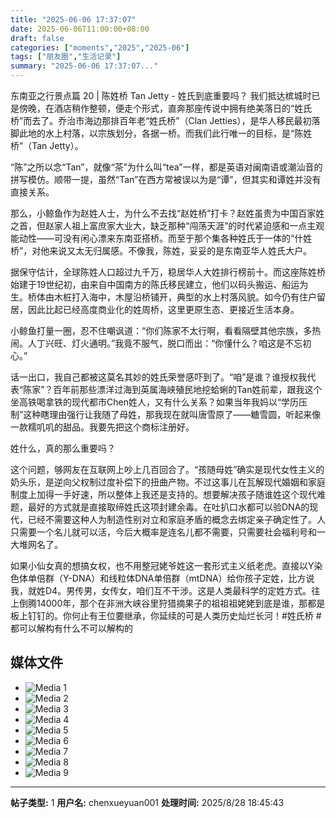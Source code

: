 ```yaml
---
title: "2025-06-06 17:37:07"
date: 2025-06-06T11:00:00+08:00
draft: false
categories: ["moments","2025","2025-06"]
tags: ["朋友圈","生活记录"]
summary: "2025-06-06 17:37:07..."
---
```


东南亚之行景点篇 20 | 陈姓桥 Tan Jetty - 姓氏到底重要吗？
​
​我们抵达槟城时已是傍晚，在酒店稍作整顿，便走个形式，直奔那座传说中拥有绝美落日的“姓氏桥”而去了。乔治市海边那排百年老“姓氏桥”（Clan Jetties），是华人移民最初落脚此地的水上村落，以宗族划分，各据一桥。而我们此行唯一的目标，是“陈姓桥”（Tan Jetty）。

“陈”之所以念“Tan”，就像“茶”为什么叫“tea”一样，都是英语对闽南语或潮汕音的拼写模仿。顺带一提，虽然“Tan”在西方常被误以为是“谭”，但其实和谭姓并没有直接关系。

那么，小鲸鱼作为赵姓人士，为什么不去找“赵姓桥”打卡？赵姓虽贵为中国百家姓之首，但赵家人祖上富庶家大业大，缺乏那种“闯荡天涯”的时代紧迫感和一点主观能动性——可没有闲心漂来东南亚搭桥。而至于那个集各种姓氏于一体的“什姓桥”，对他来说又太无归属感。不像我，陈姓，妥妥的是东南亚华人姓氏大户。

据保守估计，全球陈姓人口超过九千万，稳居华人大姓排行榜前十。而这座陈姓桥始建于19世纪初，由来自中国南方的陈氏移民建立，他们以码头搬运、船运为生。桥体由木桩打入海中，木屋沿桥铺开，典型的水上村落风貌。如今仍有住户留居，因此比起已经高度商业化的姓周桥，这里更原生态、更接近生活本身。

小鲸鱼打量一圈，忍不住嘲讽道：“你们陈家不太行啊，看看隔壁其他宗族，多热闹。人丁兴旺、灯火通明。”我竟不服气，脱口而出：“你懂什么？咱这是不忘初心。”

话一出口，我自己都被这莫名其妙的姓氏荣誉感吓到了。“咱”是谁？谁授权我代表“陈家”？百年前那些漂洋过海到英属海峡殖民地挖蛤蜊的Tan姓前辈，跟我这个坐高铁喝拿铁的现代都市Chen姓人，又有什么关系？如果当年我妈以“学历压制”这种瞎理由强行让我随了母姓，那我现在就叫唐雪原了——糖雪圆，听起来像一款糯叽叽的甜品。我要先把这个商标注册好。

姓什么，真的那么重要吗？

这个问题，够网友在互联网上吵上几百回合了。“孩随母姓”确实是现代女性主义的奶头乐，是逆向父权制过度补偿下的扭曲产物。不过这事儿在瓦解现代婚姻和家庭制度上加得一手好速，所以整体上我还是支持的。想要解决孩子随谁姓这个现代难题，最好的方式就是直接取缔姓氏这项封建余毒。在吐扒口水都可以验DNA的现代，已经不需要这种人为制造性别对立和家庭矛盾的概念去绑定亲子确定性了。人只需要一个名儿就可以活，今后大概率是连名儿都不需要，只需要社会福利号和一大堆网名了。

如果小仙女真的想搞女权，也不用整冠姥爷姓这一套形式主义纸老虎。直接以Y染色体单倍群（Y-DNA）和线粒体DNA单倍群（mtDNA）给你孩子定姓，比方说我，就姓D4。男传男，女传女，咱们互不干涉。这是人类最科学的定姓方式。往上倒腾14000年，那个在非洲大峡谷里狩猎摘果子的祖祖祖姥姥到底是谁，那都是板上钉钉的。你何止有王位要继承，你延续的可是人类历史灿烂长河！
​
​#姓氏桥
​#都可以解构有什么不可以解构的

## 媒体文件

- ![Media 1](/Moments/photos/2025-06-06/202506061737070.jpg)
- ![Media 2](/Moments/photos/2025-06-06/202506061737071.jpg)
- ![Media 3](/Moments/photos/2025-06-06/202506061737072.jpg)
- ![Media 4](/Moments/photos/2025-06-06/202506061737073.jpg)
- ![Media 5](/Moments/photos/2025-06-06/202506061737074.jpg)
- ![Media 6](/Moments/photos/2025-06-06/202506061737075.jpg)
- ![Media 7](/Moments/photos/2025-06-06/202506061737076.jpg)
- ![Media 8](/Moments/photos/2025-06-06/202506061737077.jpg)
- ![Media 9](/Moments/photos/2025-06-06/202506061737078.jpg)

---

**帖子类型:** 1
**用户名:** chenxueyuan001
**处理时间:** 2025/8/28 18:45:43
